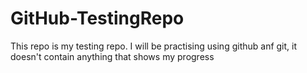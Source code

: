 # GitHub-TestingRepo

This repo is my testing repo. I will be practising using github anf git, it doesn't contain anything that shows my progress
